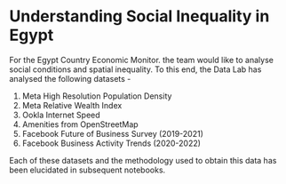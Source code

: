 # Understanding Social Inequality in Egypt

For the Egypt Country Economic Monitor. the team would like to analyse social conditions and spatial inequality. To this end, the Data Lab has analysed the following datasets - 

1. Meta High Resolution Population Density
2. Meta Relative Wealth Index
3. Ookla Internet Speed
4. Amenities from OpenStreetMap
5. Facebook Future of Business Survey (2019-2021)
6. Facebook Business Activity Trends (2020-2022)

Each of these datasets and the methodology used to obtain this data has been elucidated in subsequent notebooks. 

